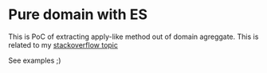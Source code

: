 Pure domain with ES
===================

This is PoC of extracting apply-like method out of domain agreggate. This is related to my [stackoverflow topic](https://stackoverflow.com/questions/47953944/mixing-together-ddd-with-event-sourcing)

See examples ;)